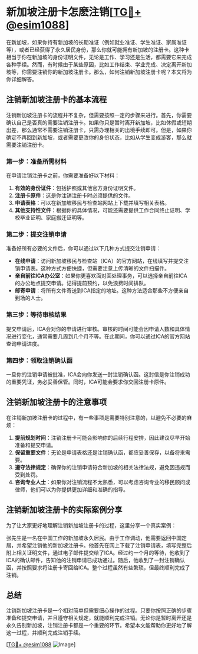 # 新加坡注册卡怎麽注销[[TG💪+ @esim1088](https://t.me/s/esim1088)]

在新加坡，如果你持有新加坡的长期准证（例如就业准证、学生准证、家属准证等），或者已经获得了永久居民身份，那么你就可能拥有新加坡的注册卡。这种卡相当于你在新加坡的身份证明文件，无论是工作、学习还是生活，都需要它来完成各种手续。然而，有时候由于某些原因，比如工作结束、学业完成、决定离开新加坡等，你需要注销你的新加坡注册卡。那么，如何注销新加坡注册卡呢？本文将为你详细解答。

## 注销新加坡注册卡的基本流程

注销新加坡注册卡的流程并不复杂，但需要按照一定的步骤来进行。首先，你需要确认自己是否真的需要注销注册卡。如果你只是暂时离开新加坡，比如休假或短期出差，那么通常不需要注销注册卡，只需办理相关的出境手续即可。但是，如果你确定不再回到新加坡，或者需要更改你的身份状态，比如从学生变成游客，那么就需要注销注册卡。

### 第一步：准备所需材料

在申请注销注册卡之前，你需要准备好以下材料：

1. **有效的身份证件**：包括护照或其他官方身份证明文件。
2. **注册卡原件**：这是你注销注册卡时必须提供的文件。
3. **申请表格**：可以在新加坡移民与检查站网站上下载并填写相关表格。
4. **其他支持性文件**：根据你的具体情况，可能还需要提供工作合同终止证明、学校毕业证明、家庭搬迁证明等。

### 第二步：提交注销申请

准备好所有必要的文件后，你可以通过以下几种方式提交注销申请：

- **在线申请**：访问新加坡移民与检查站（ICA）的官方网站，在线填写并提交注销申请表。这种方式方便快捷，但需要注意上传清晰的文件扫描件。
- **亲自前往ICA办公室**：如果你更喜欢面对面处理事务，可以选择亲自前往ICA的办公地点提交申请。记得提前预约，以免浪费时间排队。
- **邮寄申请**：将所有文件寄送到ICA指定的地址。这种方法适合那些不方便亲自到场的人士。

### 第三步：等待审核结果

提交申请后，ICA会对你的申请进行审核。审核的时间可能会因申请人数和具体情况进行变化，通常需要几周到几个月不等。在此期间，你可以通过ICA的官方网站查询申请进度。

### 第四步：领取注销确认函

一旦你的注销申请被批准，ICA会向你发送一封注销确认函。这封信是你注销成功的重要凭证，务必妥善保管。同时，ICA可能会要求你交回注册卡原件。

## 注销新加坡注册卡的注意事项

在注销新加坡注册卡的过程中，有一些事项是需要特别注意的，以避免不必要的麻烦：

1. **提前规划时间**：注销注册卡可能会影响你的后续行程安排，因此建议尽早开始准备和提交申请。
2. **保留重要文件**：无论是申请表格还是注销确认函，都应妥善保存，以备将来需要。
3. **遵守法律规定**：确保你的注销申请符合新加坡的相关法律法规，避免因违规而受到处罚。
4. **咨询专业人士**：如果你对注销流程不太熟悉，可以考虑咨询专业的移民顾问或律师，他们可以为你提供更加详细和准确的指导。

## 注销新加坡注册卡的实际案例分享

为了让大家更好地理解注销新加坡注册卡的过程，这里分享一个真实案例：

张先生是一名在中国工作的新加坡永久居民。由于工作调动，他需要返回中国定居，并希望注销他的新加坡注册卡。他首先在网上下载了注销申请表，填写完整后附上相关证明文件，通过电子邮件提交给了ICA。经过约一个月的等待，他收到了ICA的确认邮件，告知他的注销申请已成功通过。随后，他收到了一封注销确认函，并按照要求将注册卡寄回给ICA。整个过程虽然有些繁琐，但最终顺利完成了注销。

## 总结

注销新加坡注册卡是一个相对简单但需要细心操作的过程。只要你按照正确的步骤准备和提交申请，并且遵守相关规定，就能顺利完成注销。无论你是暂时离开还是永久告别新加坡，注销注册卡都是一个重要的环节。希望本文能帮助你更好地了解这一过程，并顺利完成注销手续。

[[TG💪+ @esim1088](https://t.me/s/esim1088) ![Image](https://i.postimg.cc/4NQfJmqS/Snipaste-2025-05-13-00-14-12.png)]